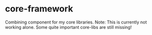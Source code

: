 # core-framework
Combining component for my core libraries. Note: This is currently not working alone. Some quite important core-libs are still missing!
